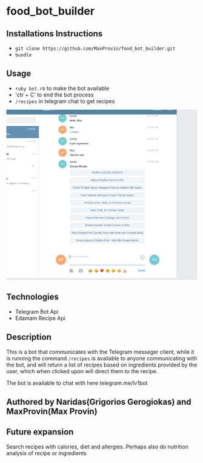 # food_bot_builder

## Installations Instructions
- `git clone https://github.com/MaxProvin/food_bot_builder.git`
- `bundle`

## Usage
- `ruby bot.rb` to make the bot available
- 'ctr + C' to end the bot process
- `/recipes` in telegram chat to get recipes

![Screenshot1](./screen.jpg?raw=true "Usage Screenshot")

## Technologies
- Telegram Bot Api
- Edamam Recipe Api

## Description
This is a bot that communicates with the Telegram messeger client, while it is running the command `/recipes` is available to anyone communicating with the bot, and will return a list of recipes based on ingredients provided by the user, which when clicked upon will direct them to the recipe.

The bot is available to chat with here telegram.me/lv1bot

## Authored by Naridas(Grigorios Gerogiokas) and MaxProvin(Max Provin) 

## Future expansion
Search recipes with calories, diet and allergies.
Perhaps also do nutrition analysis of recipe or ingredients

